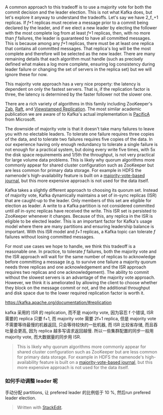 A common approach to this tradeoff is to use a majority vote for both the commit decision and the leader election. This is not what Kafka does, but let's explore it anyway to understand the tradeoffs. Let's say we have 2_f_+1 replicas. If  _f_+1 replicas must receive a message prior to a commit being declared by the leader, and if we elect a new leader by electing the follower with the most complete log from at least  _f_+1 replicas, then, with no more than  _f_  failures, the leader is guaranteed to have all committed messages. This is because among any  _f_+1 replicas, there must be at least one replica that contains all committed messages. That replica's log will be the most complete and therefore will be selected as the new leader. There are many remaining details that each algorithm must handle (such as precisely defined what makes a log more complete, ensuring log consistency during leader failure or changing the set of servers in the replica set) but we will ignore these for now.

This majority vote approach has a very nice property: the latency is dependent on only the fastest servers. That is, if the replication factor is three, the latency is determined by the faster follower not the slower one.

There are a rich variety of algorithms in this family including ZooKeeper's  [Zab](http://web.archive.org/web/20140602093727/http://www.stanford.edu/class/cs347/reading/zab.pdf),  [Raft](https://www.usenix.org/system/files/conference/atc14/atc14-paper-ongaro.pdf), and  [Viewstamped Replication](http://pmg.csail.mit.edu/papers/vr-revisited.pdf). The most similar academic publication we are aware of to Kafka's actual implementation is  [PacificA](http://research.microsoft.com/apps/pubs/default.aspx?id=66814)  from Microsoft.

The downside of majority vote is that it doesn't take many failures to leave you with no electable leaders. To tolerate one failure requires three copies of the data, and to tolerate two failures requires five copies of the data. In our experience having only enough redundancy to tolerate a single failure is not enough for a practical system, but doing every write five times, with 5x the disk space requirements and 1/5th the throughput, is not very practical for large volume data problems. This is likely why quorum algorithms more commonly appear for shared cluster configuration such as ZooKeeper but are less common for primary data storage. For example in HDFS the namenode's high-availability feature is built on a  [majority-vote-based journal](http://blog.cloudera.com/blog/2012/10/quorum-based-journaling-in-cdh4-1), but this more expensive approach is not used for the data itself.

Kafka takes a slightly different approach to choosing its quorum set. Instead of majority vote, Kafka dynamically maintains a set of in-sync replicas (ISR) that are caught-up to the leader. Only members of this set are eligible for election as leader. A write to a Kafka partition is not considered committed until  _all_  in-sync replicas have received the write. This ISR set is persisted to ZooKeeper whenever it changes. Because of this, any replica in the ISR is eligible to be elected leader. This is an important factor for Kafka's usage model where there are many partitions and ensuring leadership balance is important. With this ISR model and  _f+1_  replicas, a Kafka topic can tolerate  _f_  failures without losing committed messages.

For most use cases we hope to handle, we think this tradeoff is a reasonable one. In practice, to tolerate  _f_  failures, both the majority vote and the ISR approach will wait for the same number of replicas to acknowledge before committing a message (e.g. to survive one failure a majority quorum needs three replicas and one acknowledgement and the ISR approach requires two replicas and one acknowledgement). The ability to commit without the slowest servers is an advantage of the majority vote approach. However, we think it is ameliorated by allowing the client to choose whether they block on the message commit or not, and the additional throughput and disk space due to the lower required replication factor is worth it.

https://kafka.apache.org/documentation/#replication

kafka 采用的 ISR 的 replication, 而不是 majority vote, 因为容忍 f 个错误, ISR 需要的 replica 只要 f+1, 而 majority vote 需要 2f+1 replica, 但是 majority vote 不需要等待最慢的机器返回, 只会等待较快的一批机器, 而 ISR 比较省存储, 而且吞吐量会更高, 因为 replica 越多写请求返回越慢. 所以一些集群配置的同步一般用 majority vote, 而大数据量的同步用 ISR. 
> This is likely why quorum algorithms more commonly appear for shared cluster configuration such as ZooKeeper but are less common for primary data storage. For example in HDFS the namenode's high-availability feature is built on a [majority-vote-based journal](http://blog.cloudera.com/blog/2012/10/quorum-based-journaling-in-cdh4-1), but this more expensive approach is not used for the data itself.


### 如何手动调整 leader 呢
手动分配 partitions, 让 prefered leader 的比例低于 10 %, 然后run prefered leader election. 


> Written with [StackEdit](https://stackedit.io/).
<!--stackedit_data:
eyJoaXN0b3J5IjpbLTM1OTgxNTEwOSw4OTkzODU3MTddfQ==
-->